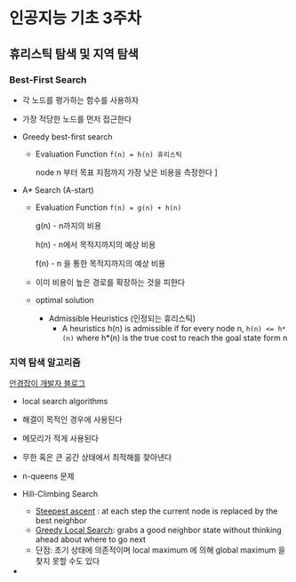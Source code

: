 # 인공지능 기초 3주차

## 휴리스틱 탐색 및 지역 탐색

### Best-First Search

- 각 노드를 평가하는 함수를 사용하자

- 가장 적당한 노드를 먼저 접근한다

- Greedy best-first search

  - Evaluation Function `f(n) = h(n) 휴리스틱`

    node n 부터 목표 지점까지 가장 낮은 비용을 측정한다 ]

- A* Search (A-start)

  - Evaluation Function `f(n) = g(n) + h(n)`

    g(n) - n까지의 비용

    h(n) - n에서 목적지까지의 예상 비용

    f(n) - n 을 통한 목적지까지의 예상 비용

  - 이미 비용이 높은 경로를 확장하는 것을 피한다
  - optimal solution
    - Admissible Heuristics (인정되는 휴리스틱)
      - A heuristics h(n) is admissible if for every node n, `h(n) <= h*(n)` where h*(n) is the true cost to reach the goal state form n

### 지역 탐색 알고리즘

[안경잡이 개발자 블로그](https://blog.naver.com/ndb796/220578912459)

- local search algorithms
- 해결이 목적인 경우에 사용된다
- 메모리가 적게 사용된다 
- 무한 혹은 큰 공간 상태에서 최적해를 찾아낸다
- n-queens 문제 
- Hill-Climbing Search
  - <u>Steepest ascent</u> : at each step the current node is replaced by the best neighbor
  - <u>Greedy Local Search</u>: grabs a good neighbor state without thinking ahead about where to go next
  - 단점: 초기 상태에 의존적이며 local maximum 에 의해 global  maximum 을 찾지 못할 수도 있다

- 



